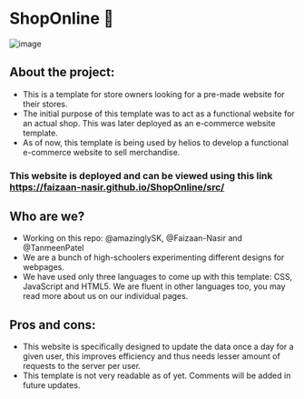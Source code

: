 # ShopOnline 🛒
![image](https://user-images.githubusercontent.com/82143161/227738667-8aeabac9-8513-4389-9646-dbb01ff74af1.png)

## About the project:
- This is a template for store owners looking for a pre-made website for their stores. 
- The initial purpose of this template was to act as a functional website for an actual shop. This was later deployed as an e-commerce website template. 
- As of now, this template is being used by helios to develop a functional e-commerce website to sell merchandise. 

### This website is deployed and can be viewed using this link https://faizaan-nasir.github.io/ShopOnline/src/

## Who are we?
- Working on this repo: @amazinglySK, @Faizaan-Nasir and @TanmeenPatel
- We are a bunch of high-schoolers experimenting different designs for webpages. 
- We have used only three languages to come up with this template: CSS, JavaScript and HTML5. We are fluent in other languages too, you may read more about us on our individual pages.

## Pros and cons:
- This website is specifically designed to update the data once a day for a given user, this improves efficiency and thus needs lesser amount of requests to the server per user.
- This template is not very readable as of yet. Comments will be added in future updates.
